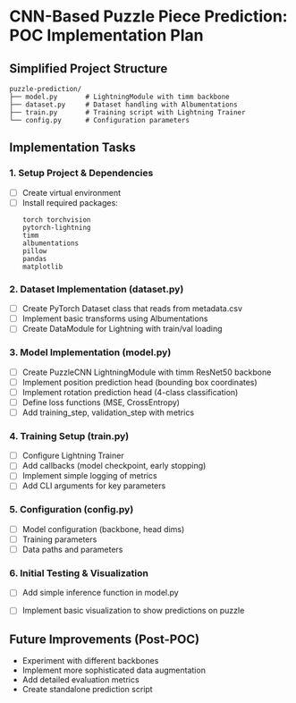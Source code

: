 # CNN-Based Puzzle Piece Prediction: POC Implementation Plan

## Simplified Project Structure
```
puzzle-prediction/
├── model.py       # LightningModule with timm backbone
├── dataset.py     # Dataset handling with Albumentations
├── train.py       # Training script with Lightning Trainer
└── config.py      # Configuration parameters
```

## Implementation Tasks

### 1. Setup Project & Dependencies
- [ ] Create virtual environment
- [ ] Install required packages:
  ```
  torch torchvision
  pytorch-lightning
  timm
  albumentations
  pillow
  pandas
  matplotlib
  ```

### 2. Dataset Implementation (dataset.py)
- [ ] Create PyTorch Dataset class that reads from metadata.csv
- [ ] Implement basic transforms using Albumentations
- [ ] Create DataModule for Lightning with train/val loading

### 3. Model Implementation (model.py)
- [ ] Create PuzzleCNN LightningModule with timm ResNet50 backbone
- [ ] Implement position prediction head (bounding box coordinates)
- [ ] Implement rotation prediction head (4-class classification)
- [ ] Define loss functions (MSE, CrossEntropy)
- [ ] Add training_step, validation_step with metrics

### 4. Training Setup (train.py)
- [ ] Configure Lightning Trainer
- [ ] Add callbacks (model checkpoint, early stopping)
- [ ] Implement simple logging of metrics
- [ ] Add CLI arguments for key parameters

### 5. Configuration (config.py)
- [ ] Model configuration (backbone, head dims)
- [ ] Training parameters
- [ ] Data paths and parameters

### 6. Initial Testing & Visualization
- [ ] Add simple inference function in model.py
- [ ] Implement basic visualization to show predictions on puzzle


## Future Improvements (Post-POC)
- Experiment with different backbones
- Implement more sophisticated data augmentation
- Add detailed evaluation metrics
- Create standalone prediction script
